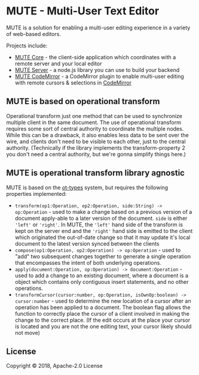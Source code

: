 # MUTE - Multi-User Text Editor

MUTE is a solution for enabling a multi-user editing experience in a variety
of web-based editors.

Projects include:

* [MUTE Core](https://github.com/mutejs/core) - the client-side application which coordinates with a remote server and your local editor
* [MUTE Server](https://github.com/mutejs/server) - a node.js library you can use to build your backend
* [MUTE CodeMirror](https://github.com/mutejs/codemirror) - a CodeMirror plugin to enable multi-user editing with remote cursors & selections in [CodeMirror](https://codemirror.net)

## MUTE is based on operational transform

Operational transform just one method that can be used to synchronize multiple
client in the same document. The use of operational transform requires some
sort of central authority to coordinate the multiple nodes. While this can
be a drawback, it also enables less data to be sent over the wire, and clients
don't need to be visible to each other, just to the central authority. (Technically
if the library implements the transform-property 2 you don't need a central
authority, but we're gonna simplify things here.)

## MUTE is operational transform library agnostic

MUTE is based on the [ot-types](https://github.com/otypes/docs) system, but
requires the following properties implemented:

* `transform(op1:Operation, op2:Operation, side:String) -> op:Operation` - used to make a change based on a previous version of a document apply-able to a later version of the document.  `side` is either `'left'` or `'right'`. In MUTE, the `'left'` hand side of the transform is kept on the server end and the `'right'` hand side is emitted to the client which originated the out-of-date change so that it may update it's local document to the latest version synced between the clients
* `compose(op1:Operation, op2:Operation) -> op:Operation` - used to "add" two subsequent changes together to generate a single operation that encompasses the intent of both underlying operations.
* `apply(document:Operation, op:Operation) -> document:Operation` - used to add a change to an existing document, where a document is a object which contains only contiguous insert statements, and no other operations.
* `transformCursor(cursor:number, op:Operation, isOwnOp:boolean) -> cursor:number` - used to determine the new location of a cursor after an operation has been applied to a document. The boolean flag allows the function to correctly place the cursor of a client involved in making the change to the correct place. (If the edit occurs at the place your cursor is located and you are not the one editing text, your cursor likely should not move)

## License
Copyright © 2018, Apache-2.0 License